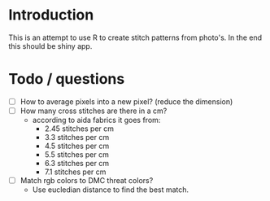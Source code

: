 # Introduction

This is an attempt to use R to create stitch patterns from photo's. In the end this should be shiny app.

# Todo / questions

- [ ] How to average pixels into a new pixel? (reduce the dimension)
- [ ] How many cross stitches are there in a cm?
    - according to aida fabrics it goes from:
        - 2.45 stitches per cm
        - 3.3 stitches per cm
        - 4.5 stitches per cm
        - 5.5 stitches per cm
        - 6.3 stitches per cm
        - 7.1 stitches per cm
- [ ] Match rgb colors to DMC threat colors?
    - Use eucledian distance to find the best match.
